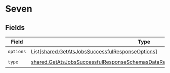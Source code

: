 # Seven


## Fields

| Field                                                                                                                                                                                    | Type                                                                                                                                                                                     | Required                                                                                                                                                                                 | Description                                                                                                                                                                              |
| ---------------------------------------------------------------------------------------------------------------------------------------------------------------------------------------- | ---------------------------------------------------------------------------------------------------------------------------------------------------------------------------------------- | ---------------------------------------------------------------------------------------------------------------------------------------------------------------------------------------- | ---------------------------------------------------------------------------------------------------------------------------------------------------------------------------------------- |
| `options`                                                                                                                                                                                | List[[shared.GetAtsJobsSuccessfulResponseOptions](../../models/shared/getatsjobssuccessfulresponseoptions.md)]                                                                           | :heavy_check_mark:                                                                                                                                                                       | N/A                                                                                                                                                                                      |
| `type`                                                                                                                                                                                   | [shared.GetAtsJobsSuccessfulResponseSchemasDataResultsScreeningQuestionsFormat7Type](../../models/shared/getatsjobssuccessfulresponseschemasdataresultsscreeningquestionsformat7type.md) | :heavy_check_mark:                                                                                                                                                                       | N/A                                                                                                                                                                                      |